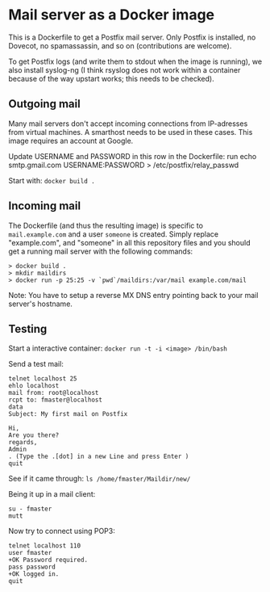 Mail server as a Docker image
============================

This is a Dockerfile to get a Postfix mail server. Only Postfix is installed,
no Dovecot, no spamassassin, and so on (contributions are welcome).

To get Postfix logs (and write them to stdout when the image is running), we
also install syslog-ng (I think rsyslog does not work within a container
because of the way upstart works; this needs to be checked).


Outgoing mail
------------
Many mail servers don't accept incoming connections from IP-adresses
from virtual machines. A smarthost needs to be used in these cases. This
image requires an account at Google. 

Update USERNAME and PASSWORD in this row in the Dockerfile: 
run echo smtp.gmail.com USERNAME:PASSWORD > /etc/postfix/relay_passwd

Start with: `docker build .`


Incoming mail
-------------

The Dockerfile (and thus the resulting image) is specific to
`mail.example.com` and a user `someone` is created. Simply replace
"example.com", and "someone" in all this repository files and you should get a
running mail server with the following commands:

    > docker build .
    > mkdir maildirs
    > docker run -p 25:25 -v `pwd`/maildirs:/var/mail example.com/mail

Note: You have to setup a reverse MX DNS entry pointing back to your mail server's
hostname.


Testing
------

Start a interactive container: `docker run -t -i <image> /bin/bash`

Send a test mail:

```
telnet localhost 25
ehlo localhost
mail from: root@localhost
rcpt to: fmaster@localhost
data
Subject: My first mail on Postfix

Hi,
Are you there?
regards,
Admin
. (Type the .[dot] in a new Line and press Enter )
quit
```


See if it came through: `ls /home/fmaster/Maildir/new/`

Being it up in a mail client:

```
su - fmaster
mutt
```


Now try to connect using POP3:

```
telnet localhost 110
user fmaster
+OK Password required.
pass password
+OK logged in.
quit

```
